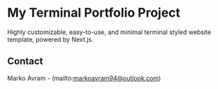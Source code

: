 # My Terminal Portfolio Project

Highly customizable, easy-to-use, and minimal terminal styled website template, powered by Next.js.

## Contact

Marko Avram - (mailto:markoavram94@outlook.com)
